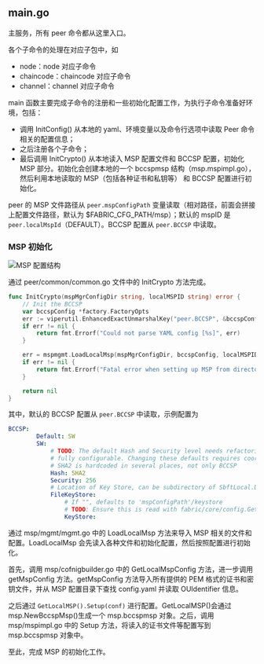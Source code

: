 ## main.go

主服务，所有 peer 命令都从这里入口。

各个子命令的处理在对应子包中，如

* node：node 对应子命令
* chaincode：chaincode 对应子命令
* channel：channel 对应子命令

main 函数主要完成子命令的注册和一些初始化配置工作，为执行子命令准备好环境，包括：

* 调用 InitConfig() 从本地的 yaml、环境变量以及命令行选项中读取 Peer 命令相关的配置信息；
* 之后注册各个子命令；
* 最后调用 InitCrypto() 从本地读入 MSP 配置文件和 BCCSP 配置，初始化 MSP 部分。初始化会创建本地的一个 bccspmsp 结构（msp.mspimpl.go），然后利用本地读取的 MSP（包括各种证书和私钥等） 和 BCCSP 配置进行初始化。

peer 的 MSP 文件路径从 `peer.mspConfigPath` 变量读取（相对路径，前面会拼接上配置文件路径，默认为 $FABRIC_CFG_PATH/msp）；默认的 mspID 是 `peer.localMspId`（DEFAULT）。BCCSP 配置从 `peer.BCCSP` 中读取。

### MSP 初始化

![MSP 配置结构](../_images/mspconfig.png)

通过 peer/common/common.go 文件中的 InitCrypto 方法完成。

```go
func InitCrypto(mspMgrConfigDir string, localMSPID string) error {
	// Init the BCCSP
	var bccspConfig *factory.FactoryOpts
	err := viperutil.EnhancedExactUnmarshalKey("peer.BCCSP", &bccspConfig)
	if err != nil {
		return fmt.Errorf("Could not parse YAML config [%s]", err)
	}

	err = mspmgmt.LoadLocalMsp(mspMgrConfigDir, bccspConfig, localMSPID)
	if err != nil {
		return fmt.Errorf("Fatal error when setting up MSP from directory %s: err %s\n", mspMgrConfigDir, err)
	}

	return nil
}
```


其中，默认的 BCCSP 配置从 `peer.BCCSP` 中读取，示例配置为

```yaml
BCCSP:
        Default: SW
        SW:
            # TODO: The default Hash and Security level needs refactoring to be
            # fully configurable. Changing these defaults requires coordination
            # SHA2 is hardcoded in several places, not only BCCSP
            Hash: SHA2
            Security: 256
            # Location of Key Store, can be subdirectory of SbftLocal.DataDir
            FileKeyStore:
                # If "", defaults to 'mspConfigPath'/keystore
                # TODO: Ensure this is read with fabric/core/config.GetPath() once ready
                KeyStore:
```

通过 msp/mgmt/mgmt.go 中的 LoadLocalMsp 方法来导入 MSP 相关的文件和配置。LoadLocalMsp 会先读入各种文件和初始化配置，然后按照配置进行初始化。

首先，调用 msp/cofnigbuilder.go 中的 GetLocalMspConfig 方法，进一步调用 getMspConfig 方法。getMspConfig 方法导入所有提供的 PEM 格式的证书和密钥文件，并从 MSP 配置目录下查找 config.yaml 并读取 OUIdentifier 信息。

之后通过 `GetLocalMSP().Setup(conf)` 进行配置。GetLocalMSP()会通过 msp.NewBccspMsp()生成一个 msp.bccspmsp 对象。之后，调用 msp/mspimpl.go 中的 Setup 方法，将读入的证书文件等配置写到 msp.bccspmsp 对象中。

至此，完成 MSP 的初始化工作。

